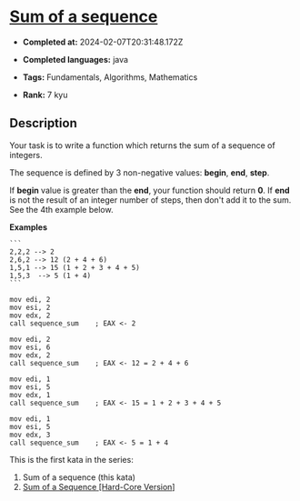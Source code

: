 # [Sum of a sequence](https://www.codewars.com/kata/586f6741c66d18c22800010a)

- **Completed at:** 2024-02-07T20:31:48.172Z

- **Completed languages:** java

- **Tags:** Fundamentals, Algorithms, Mathematics

- **Rank:** 7 kyu

## Description

Your task is to write a function which returns the sum of a sequence of integers.

The sequence is defined by 3 non-negative values: **begin**, **end**, **step**.

If **begin** value is greater than the **end**, your function should return **0**.
If **end** is not the result of an integer number of steps, then don't add it to the sum. See the 4th example below.

**Examples**

~~~if-not:nasm
```
2,2,2 --> 2
2,6,2 --> 12 (2 + 4 + 6)
1,5,1 --> 15 (1 + 2 + 3 + 4 + 5)
1,5,3  --> 5 (1 + 4)
```
~~~

```if:nasm
mov edi, 2
mov esi, 2
mov edx, 2
call sequence_sum    ; EAX <- 2

mov edi, 2
mov esi, 6
mov edx, 2
call sequence_sum    ; EAX <- 12 = 2 + 4 + 6

mov edi, 1
mov esi, 5
mov edx, 1
call sequence_sum    ; EAX <- 15 = 1 + 2 + 3 + 4 + 5

mov edi, 1
mov esi, 5
mov edx, 3
call sequence_sum    ; EAX <- 5 = 1 + 4
```

This is the first kata in the series:

1) Sum of a sequence (this kata)  
2) [Sum of a Sequence [Hard-Core Version]](https://www.codewars.com/kata/sum-of-a-sequence-hard-core-version/javascript)
